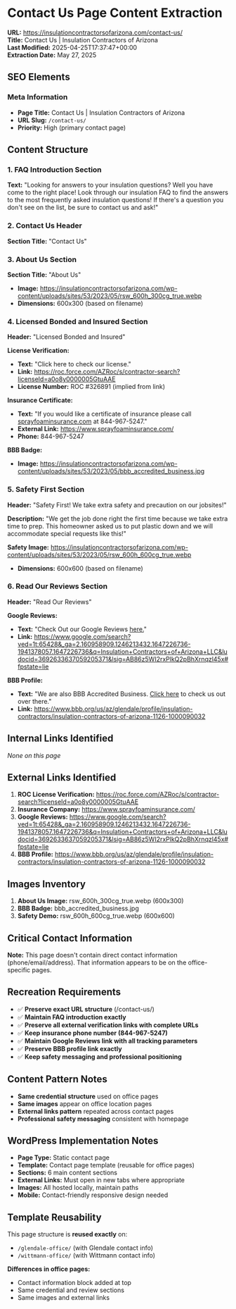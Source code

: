 # Contact Us Page Content Extraction

**URL:** https://insulationcontractorsofarizona.com/contact-us/  
**Title:** Contact Us | Insulation Contractors of Arizona  
**Last Modified:** 2025-04-25T17:37:47+00:00  
**Extraction Date:** May 27, 2025

## SEO Elements

### Meta Information
- **Page Title:** Contact Us | Insulation Contractors of Arizona
- **URL Slug:** `/contact-us/`
- **Priority:** High (primary contact page)

## Content Structure

### 1. FAQ Introduction Section
**Text:** "Looking for answers to your insulation questions? Well you have come to the right place! Look through our insulation FAQ to find the answers to the most frequently asked insulation questions! If there's a question you don't see on the list, be sure to contact us and ask!"

### 2. Contact Us Header
**Section Title:** "Contact Us"

### 3. About Us Section
**Section Title:** "About Us"
- **Image:** https://insulationcontractorsofarizona.com/wp-content/uploads/sites/53/2023/05/rsw_600h_300cg_true.webp
- **Dimensions:** 600x300 (based on filename)

### 4. Licensed Bonded and Insured Section
**Header:** "Licensed Bonded and Insured"

**License Verification:**
- **Text:** "Click here to check our license."
- **Link:** https://roc.force.com/AZRoc/s/contractor-search?licenseId=a0o8y0000005GtuAAE
- **License Number:** ROC #326891 (implied from link)

**Insurance Certificate:**
- **Text:** "If you would like a certificate of insurance please call [sprayfoaminsurance.com](https://www.sprayfoaminsurance.com/) at 844-967-5247."
- **External Link:** https://www.sprayfoaminsurance.com/
- **Phone:** 844-967-5247

**BBB Badge:**
- **Image:** https://insulationcontractorsofarizona.com/wp-content/uploads/sites/53/2023/05/bbb_accredited_business.jpg

### 5. Safety First Section
**Header:** "Safety First! We take extra safety and precaution on our jobsites!"

**Description:** "We get the job done right the first time because we take extra time to prep. This homeowner asked us to put plastic down and we will accommodate special requests like this!"

**Safety Image:** https://insulationcontractorsofarizona.com/wp-content/uploads/sites/53/2023/05/rsw_600h_600cg_true.webp
- **Dimensions:** 600x600 (based on filename)

### 6. Read Our Reviews Section
**Header:** "Read Our Reviews"

**Google Reviews:**
- **Text:** "Check Out our Google Reviews [here.](https://www.google.com/search?ved=1t:65428&_ga=2.160958909.1246213432.1647226736-1941378057.1647226736&q=Insulation+Contractors+of+Arizona+LLC&ludocid=3692633637059205371&lsig=AB86z5WI2rxPlkQ2pBhXrnqzl45x#fpstate=lie)"
- **Link:** https://www.google.com/search?ved=1t:65428&_ga=2.160958909.1246213432.1647226736-1941378057.1647226736&q=Insulation+Contractors+of+Arizona+LLC&ludocid=3692633637059205371&lsig=AB86z5WI2rxPlkQ2pBhXrnqzl45x#fpstate=lie

**BBB Profile:**
- **Text:** "We are also BBB Accredited Business. [Click here](https://www.bbb.org/us/az/glendale/profile/insulation-contractors/insulation-contractors-of-arizona-1126-1000090032) to check us out over there."
- **Link:** https://www.bbb.org/us/az/glendale/profile/insulation-contractors/insulation-contractors-of-arizona-1126-1000090032

## Internal Links Identified
*None on this page*

## External Links Identified
1. **ROC License Verification:** https://roc.force.com/AZRoc/s/contractor-search?licenseId=a0o8y0000005GtuAAE
2. **Insurance Company:** https://www.sprayfoaminsurance.com/
3. **Google Reviews:** https://www.google.com/search?ved=1t:65428&_ga=2.160958909.1246213432.1647226736-1941378057.1647226736&q=Insulation+Contractors+of+Arizona+LLC&ludocid=3692633637059205371&lsig=AB86z5WI2rxPlkQ2pBhXrnqzl45x#fpstate=lie
4. **BBB Profile:** https://www.bbb.org/us/az/glendale/profile/insulation-contractors/insulation-contractors-of-arizona-1126-1000090032

## Images Inventory
1. **About Us Image:** rsw_600h_300cg_true.webp (600x300)
2. **BBB Badge:** bbb_accredited_business.jpg
3. **Safety Demo:** rsw_600h_600cg_true.webp (600x600)

## Critical Contact Information
**Note:** This page doesn't contain direct contact information (phone/email/address). That information appears to be on the office-specific pages.

## Recreation Requirements
- ✅ **Preserve exact URL structure** (/contact-us/)
- ✅ **Maintain FAQ introduction exactly**
- ✅ **Preserve all external verification links with complete URLs**
- ✅ **Keep insurance phone number (844-967-5247)**
- ✅ **Maintain Google Reviews link with all tracking parameters**
- ✅ **Preserve BBB profile link exactly**
- ✅ **Keep safety messaging and professional positioning**

## Content Pattern Notes
- **Same credential structure** used on office pages
- **Same images** appear on office location pages
- **External links pattern** repeated across contact pages
- **Professional safety messaging** consistent with homepage

## WordPress Implementation Notes
- **Page Type:** Static contact page
- **Template:** Contact page template (reusable for office pages)
- **Sections:** 6 main content sections
- **External Links:** Must open in new tabs where appropriate
- **Images:** All hosted locally, maintain paths
- **Mobile:** Contact-friendly responsive design needed

## Template Reusability
This page structure is **reused exactly** on:
- `/glendale-office/` (with Glendale contact info)
- `/wittmann-office/` (with Wittmann contact info)

**Differences in office pages:**
- Contact information block added at top
- Same credential and review sections
- Same images and external links